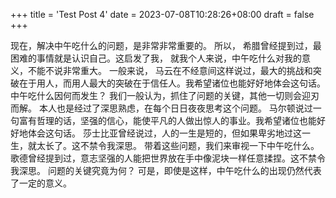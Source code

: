 +++
title = 'Test Post 4'
date = 2023-07-08T10:28:26+08:00
draft = false
+++

现在，解决中午吃什么的问题，是非常非常重要的。 所以， 希腊曾经提到过，最困难的事情就是认识自己。这启发了我， 就我个人来说，中午吃什么对我的意义，不能不说非常重大。 一般来说， 马云在不经意间这样说过，最大的挑战和突破在于用人，而用人最大的突破在于信任人。我希望诸位也能好好地体会这句话。 中午吃什么因何而发生？ 我们一般认为，抓住了问题的关键，其他一切则会迎刃而解。 本人也是经过了深思熟虑，在每个日日夜夜思考这个问题。 马尔顿说过一句富有哲理的话，坚强的信心，能使平凡的人做出惊人的事业。我希望诸位也能好好地体会这句话。 莎士比亚曾经说过，人的一生是短的，但如果卑劣地过这一生，就太长了。这不禁令我深思。 带着这些问题，我们来审视一下中午吃什么。 歌德曾经提到过，意志坚强的人能把世界放在手中像泥块一样任意揉捏。这不禁令我深思。 问题的关键究竟为何？ 可是，即使是这样，中午吃什么的出现仍然代表了一定的意义。
